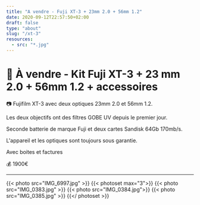 ```yaml
---
title: "A vendre - Fuji XT-3 + 23mm 2.0 + 56mm 1.2"
date: 2020-09-12T22:57:50+02:00
draft: false
type: "about"
slug: "/xt-3"
resources:
  - src: "*.jpg"
---
```


# 💸 À vendre - Kit Fuji XT-3 + 23 mm 2.0 + 56mm 1.2 + accessoires

📷 Fujifilm XT-3 avec deux optiques 23mm 2.0 et 56mm 1.2. 

Les deux objectifs ont des filtres GOBE UV depuis le premier jour.

Seconde batterie de marque Fuji et deux cartes Sandisk 64Gb 170mb/s.

L'appareil et les optiques sont toujours sous garantie.

Avec boites et factures

💰 1900€

--- 

{{< photo src="IMG_6997.jpg" >}}
{{< photoset max="3">}}
{{< photo src="IMG_0383.jpg" >}}
{{< photo src="IMG_0384.jpg">}}
{{< photo src="IMG_0385.jpg" >}}
{{</ photoset >}}